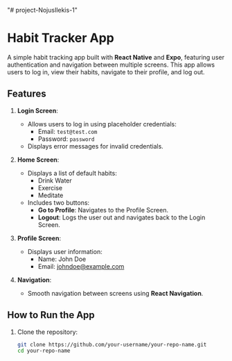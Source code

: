 "# project-NojusIlekis-1" 
# Habit Tracker App

A simple habit tracking app built with **React Native** and **Expo**, featuring user authentication and navigation between multiple screens. This app allows users to log in, view their habits, navigate to their profile, and log out.

## Features

1. **Login Screen**:
   - Allows users to log in using placeholder credentials:
     - Email: `test@test.com`
     - Password: `password`
   - Displays error messages for invalid credentials.

2. **Home Screen**:
   - Displays a list of default habits:
     - Drink Water
     - Exercise
     - Meditate
   - Includes two buttons:
     - **Go to Profile**: Navigates to the Profile Screen.
     - **Logout**: Logs the user out and navigates back to the Login Screen.

3. **Profile Screen**:
   - Displays user information:
     - Name: John Doe
     - Email: johndoe@example.com

4. **Navigation**:
   - Smooth navigation between screens using **React Navigation**.

## How to Run the App

1. Clone the repository:
   ```bash
   git clone https://github.com/your-username/your-repo-name.git
   cd your-repo-name
